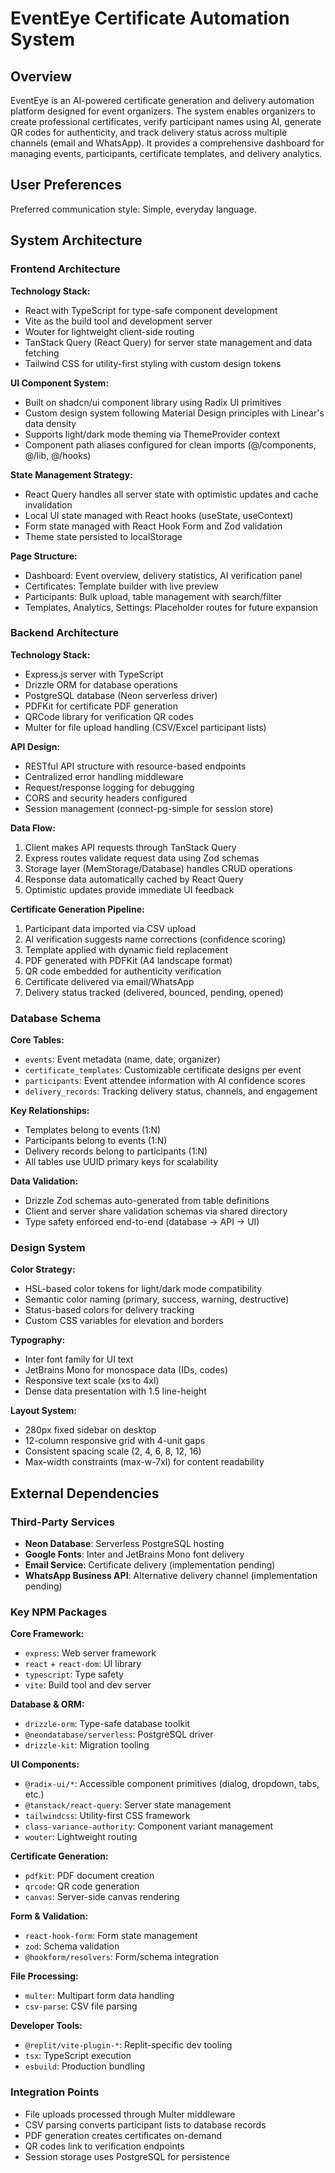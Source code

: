 # EventEye Certificate Automation System

## Overview

EventEye is an AI-powered certificate generation and delivery automation platform designed for event organizers. The system enables organizers to create professional certificates, verify participant names using AI, generate QR codes for authenticity, and track delivery status across multiple channels (email and WhatsApp). It provides a comprehensive dashboard for managing events, participants, certificate templates, and delivery analytics.

## User Preferences

Preferred communication style: Simple, everyday language.

## System Architecture

### Frontend Architecture

**Technology Stack:**
- React with TypeScript for type-safe component development
- Vite as the build tool and development server
- Wouter for lightweight client-side routing
- TanStack Query (React Query) for server state management and data fetching
- Tailwind CSS for utility-first styling with custom design tokens

**UI Component System:**
- Built on shadcn/ui component library using Radix UI primitives
- Custom design system following Material Design principles with Linear's data density
- Supports light/dark mode theming via ThemeProvider context
- Component path aliases configured for clean imports (@/components, @/lib, @/hooks)

**State Management Strategy:**
- React Query handles all server state with optimistic updates and cache invalidation
- Local UI state managed with React hooks (useState, useContext)
- Form state managed with React Hook Form and Zod validation
- Theme state persisted to localStorage

**Page Structure:**
- Dashboard: Event overview, delivery statistics, AI verification panel
- Certificates: Template builder with live preview
- Participants: Bulk upload, table management with search/filter
- Templates, Analytics, Settings: Placeholder routes for future expansion

### Backend Architecture

**Technology Stack:**
- Express.js server with TypeScript
- Drizzle ORM for database operations
- PostgreSQL database (Neon serverless driver)
- PDFKit for certificate PDF generation
- QRCode library for verification QR codes
- Multer for file upload handling (CSV/Excel participant lists)

**API Design:**
- RESTful API structure with resource-based endpoints
- Centralized error handling middleware
- Request/response logging for debugging
- CORS and security headers configured
- Session management (connect-pg-simple for session store)

**Data Flow:**
1. Client makes API requests through TanStack Query
2. Express routes validate request data using Zod schemas
3. Storage layer (MemStorage/Database) handles CRUD operations
4. Response data automatically cached by React Query
5. Optimistic updates provide immediate UI feedback

**Certificate Generation Pipeline:**
1. Participant data imported via CSV upload
2. AI verification suggests name corrections (confidence scoring)
3. Template applied with dynamic field replacement
4. PDF generated with PDFKit (A4 landscape format)
5. QR code embedded for authenticity verification
6. Certificate delivered via email/WhatsApp
7. Delivery status tracked (delivered, bounced, pending, opened)

### Database Schema

**Core Tables:**
- `events`: Event metadata (name, date, organizer)
- `certificate_templates`: Customizable certificate designs per event
- `participants`: Event attendee information with AI confidence scores
- `delivery_records`: Tracking delivery status, channels, and engagement

**Key Relationships:**
- Templates belong to events (1:N)
- Participants belong to events (1:N)
- Delivery records belong to participants (1:N)
- All tables use UUID primary keys for scalability

**Data Validation:**
- Drizzle Zod schemas auto-generated from table definitions
- Client and server share validation schemas via shared directory
- Type safety enforced end-to-end (database → API → UI)

### Design System

**Color Strategy:**
- HSL-based color tokens for light/dark mode compatibility
- Semantic color naming (primary, success, warning, destructive)
- Status-based colors for delivery tracking
- Custom CSS variables for elevation and borders

**Typography:**
- Inter font family for UI text
- JetBrains Mono for monospace data (IDs, codes)
- Responsive text scale (xs to 4xl)
- Dense data presentation with 1.5 line-height

**Layout System:**
- 280px fixed sidebar on desktop
- 12-column responsive grid with 4-unit gaps
- Consistent spacing scale (2, 4, 6, 8, 12, 16)
- Max-width constraints (max-w-7xl) for content readability

## External Dependencies

### Third-Party Services
- **Neon Database**: Serverless PostgreSQL hosting
- **Google Fonts**: Inter and JetBrains Mono font delivery
- **Email Service**: Certificate delivery (implementation pending)
- **WhatsApp Business API**: Alternative delivery channel (implementation pending)

### Key NPM Packages

**Core Framework:**
- `express`: Web server framework
- `react` + `react-dom`: UI library
- `typescript`: Type safety
- `vite`: Build tool and dev server

**Database & ORM:**
- `drizzle-orm`: Type-safe database toolkit
- `@neondatabase/serverless`: PostgreSQL driver
- `drizzle-kit`: Migration tooling

**UI Components:**
- `@radix-ui/*`: Accessible component primitives (dialog, dropdown, tabs, etc.)
- `@tanstack/react-query`: Server state management
- `tailwindcss`: Utility-first CSS framework
- `class-variance-authority`: Component variant management
- `wouter`: Lightweight routing

**Certificate Generation:**
- `pdfkit`: PDF document creation
- `qrcode`: QR code generation
- `canvas`: Server-side canvas rendering

**Form & Validation:**
- `react-hook-form`: Form state management
- `zod`: Schema validation
- `@hookform/resolvers`: Form/schema integration

**File Processing:**
- `multer`: Multipart form data handling
- `csv-parse`: CSV file parsing

**Developer Tools:**
- `@replit/vite-plugin-*`: Replit-specific dev tooling
- `tsx`: TypeScript execution
- `esbuild`: Production bundling

### Integration Points
- File uploads processed through Multer middleware
- CSV parsing converts participant lists to database records
- PDF generation creates certificates on-demand
- QR codes link to verification endpoints
- Session storage uses PostgreSQL for persistence